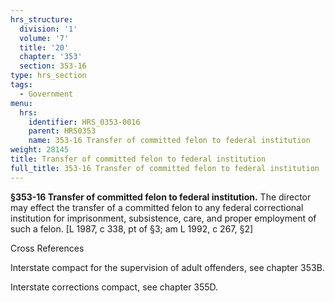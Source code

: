 ```yaml
---
hrs_structure:
  division: '1'
  volume: '7'
  title: '20'
  chapter: '353'
  section: 353-16
type: hrs_section
tags:
  - Government
menu:
  hrs:
    identifier: HRS_0353-0016
    parent: HRS0353
    name: 353-16 Transfer of committed felon to federal institution
weight: 28145
title: Transfer of committed felon to federal institution
full_title: 353-16 Transfer of committed felon to federal institution
---
```

**§353-16 Transfer of committed felon to federal institution.** The director may effect the transfer of a committed felon to any federal correctional institution for imprisonment, subsistence, care, and proper employment of such a felon. [L 1987, c 338, pt of §3; am L 1992, c 267, §2]

Cross References

Interstate compact for the supervision of adult offenders, see chapter 353B.

Interstate corrections compact, see chapter 355D.